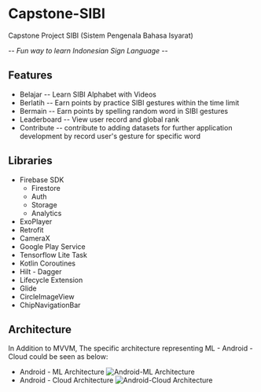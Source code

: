 # Capstone-SIBI
Capstone Project SIBI (Sistem Pengenala Bahasa Isyarat)

-- *Fun way to learn Indonesian Sign Language* --

## Features

 - Belajar -- Learn SIBI Alphabet with Videos
 - Berlatih -- Earn points by practice SIBI gestures within the time limit
 - Bermain -- Earn points by spelling random word in SIBI gestures
 - Leaderboard -- View user record and global rank
 - Contribute -- contribute to adding datasets for further application development by record user's gesture for specific word

## Libraries

 - Firebase SDK
	 - Firestore
	 - Auth
	 - Storage
	 - Analytics 
- ExoPlayer
- Retrofit
- CameraX
- Google Play Service
- Tensorflow Lite Task
- Kotlin Coroutines
- Hilt - Dagger
- Lifecycle Extension
- Glide
- CircleImageView
- ChipNavigationBar

## Architecture
In Addition to MVVM, The specific architecture representing ML - Android - Cloud could be seen as below:

- Android - ML Architecture
![Android-ML Architecture](https://i.ibb.co/xqD6PSc/android-ml.png)
- Android - Cloud Architecture
![Android-Cloud Architecture](https://i.ibb.co/Z2Tvgyw/cloud-android.png)

